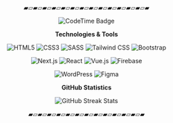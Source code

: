 <br>
<p align="center">▰▱▰▱▰▱▰▱▰▱▰▱▰▱▰▱▰▱▰▱▰▱▰▱▰▱▰</p>
<p align="center"><img href="https://codetime.dev" alt="CodeTime Badge" src="https://img.shields.io/endpoint?style=for-the-badge&color=222&url=https%3A%2F%2Fapi.codetime.dev%2Fshield%3Fid%3D32461%26project%3D%26in=0"></p>
<p align="center"><strong>Technologies & Tools</strong></p>
<p align="center">
<p align="center">
  <!-- Styling Tools -->
  <img src="https://img.shields.io/badge/HTML5-000000?style=for-the-badge&logo=html5&logoColor=white" alt="HTML5" />
  <img src="https://img.shields.io/badge/CSS3-000000?style=for-the-badge&logo=css3&logoColor=white" alt="CSS3" />
  <img src="https://img.shields.io/badge/SASS-000000?style=for-the-badge&logo=sass&logoColor=white" alt="SASS" />
  <img src="https://img.shields.io/badge/TailwindCSS-000000?style=for-the-badge&logo=tailwindcss&logoColor=white" alt="Tailwind CSS" />
  <img src="https://img.shields.io/badge/Bootstrap-000000?style=for-the-badge&logo=bootstrap&logoColor=white" alt="Bootstrap" />
</p>

<p align="center">

  <!-- Frameworks & Libraries -->
  <img src="https://img.shields.io/badge/NextJS-000000?style=for-the-badge&logo=nextdotjs&logoColor=white" alt="Next.js" />
  <img src="https://img.shields.io/badge/ReactJS-000000?style=for-the-badge&logo=react&logoColor=white" alt="React" />
  <img src="https://img.shields.io/badge/VueJS-000000?style=for-the-badge&logo=vue.js&logoColor=white" alt="Vue.js" />
  <img src="https://img.shields.io/badge/Firebase-000000?style=for-the-badge&logo=firebase&logoColor=white" alt="Firebase" />
</p>

<p align="center">

  <!-- Design & CMS Platforms -->
  <img src="https://img.shields.io/badge/WordPress-000000?style=for-the-badge&logo=WordPress&logoColor=white" alt="WordPress" />
  <img src="https://img.shields.io/badge/Figma-000000?style=for-the-badge&logo=figma&logoColor=white" alt="Figma" />
</p>

<p align="center"><strong>GitHub Statistics</strong></p>


<p align="center">
  <img src="https://streak-stats.demolab.com?user=aslynclmrzn&theme=transparent&hide_border=true" alt="GitHub Streak Stats" />
</p>

<p align="center">▰▱▰▱▰▱▰▱▰▱▰▱▰▱▰▱▰▱▰▱▰▱▰▱▰</p>
<br>
